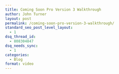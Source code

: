 ```yaml
---
title: Coming Soon Pro Version 3 Walkthrough
author: John Turner
layout: post
permalink: /coming-soon-pro-version-3-walkthrough/
standard_seo_post_level_layout:
  - 1
dsq_thread_id:
  - 808304847
dsq_needs_sync:
  - 1
categories:
  - Blog
format: video
---
```

